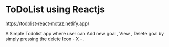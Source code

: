 <h1>ToDoList using Reactjs</h1>

https://todolist-react-motaz.netlify.app/

A Simple Todolist app where user can Add new goal , View , Delete goal by simply pressing the delete Icon - X - . 
